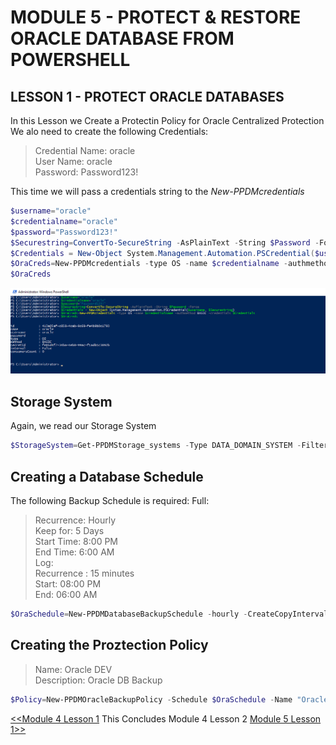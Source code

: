 # MODULE 5 - PROTECT & RESTORE ORACLE DATABASE FROM POWERSHELL

## LESSON 1 - PROTECT ORACLE DATABASES

In this Lesson we Create a Protectin Policy for Oracle Centralized Protection
We alo need to create the following Credentials:

>Credential Name: oracle  
>User Name: oracle  
>Password: Password123!  

This time we will pass a credentials string to the *New-PPDMcredentials*

```Powershell
$username="oracle"
$credentialname="oracle"
$password="Password123!"
$Securestring=ConvertTo-SecureString -AsPlainText -String $Password -Force
$Credentials = New-Object System.Management.Automation.PSCredential($username, $Securestring)
$OraCreds=New-PPDMcredentials -type OS -name $credentialname -authmethod BASIC -credentials $Credentials
$OraCreds
```

![Alt text](image-67.png)

## Storage System

Again, we read our Storage System

```Powershell
$StorageSystem=Get-PPDMStorage_systems -Type DATA_DOMAIN_SYSTEM -Filter {name eq "ddve-01.demo.local"}
```

## Creating a Database Schedule

The following Backup Schedule is required:
Full:  
>Recurrence: Hourly  
>Keep for: 5 Days  
>Start Time: 8:00 PM  
>End Time: 6:00 AM  
Log:  
>Recurrence : 15 minutes  
>Start: 08:00 PM  
>End: 06:00 AM  

```Powershell
$OraSchedule=New-PPDMDatabaseBackupSchedule -hourly -CreateCopyIntervalHrs 1 -RetentionUnit DAY -RetentionInterval 5 -starttime 8:00PM -endtime 6:00AM -LogBackupUnit MINUTELY -LogBackupInterval 15
```

## Creating the Proztection Policy

>Name:  Oracle DEV  
>Description: Oracle DB Backup  

```Powershell
$Policy=New-PPDMOracleBackupPolicy -Schedule $OraSchedule -Name "Oracle DEV" -Description "Oracle DB Backup" -dbCID $OraCreds.id -StorageSystemID $StorageSystem.id
```


[<<Module 4 Lesson 1](./Module_4_1.md) This Concludes Module 4 Lesson 2 [Module 5 Lesson 1>>](./Module_5_1.md)

